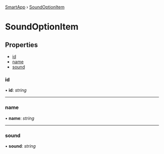 [SmartApp](../classes/_smart_app_d_.smartapp.md) ›  [SoundOptionItem](_pages_sound_setting_d_.soundoptionitem.md)
# SoundOptionItem
## Properties

* [id](_pages_sound_setting_d_.soundoptionitem.md#id)
* [name](_pages_sound_setting_d_.soundoptionitem.md#name)
* [sound](_pages_sound_setting_d_.soundoptionitem.md#sound)


###  id

• **id**: *string*

___

###  name

• **name**: *string*

___

###  sound

• **sound**: *string*


